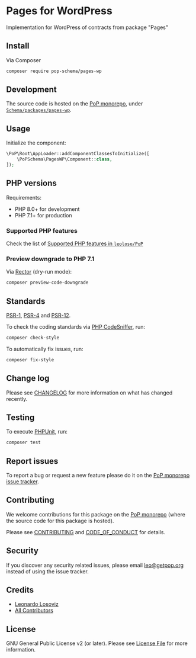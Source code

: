 # Pages for WordPress

<!--
[![Build Status][ico-travis]][link-travis]
[![Quality Score][ico-code-quality]][link-code-quality]
[![Software License][ico-license]](LICENSE.md)
[![Latest Version on Packagist][ico-version]][link-packagist]
[![Coverage Status][ico-scrutinizer]][link-scrutinizer]
[![Total Downloads][ico-downloads]][link-downloads]
-->

Implementation for WordPress of contracts from package "Pages"

## Install

Via Composer

``` bash
composer require pop-schema/pages-wp
```

## Development

The source code is hosted on the [PoP monorepo](https://github.com/leoloso/PoP), under [`Schema/packages/pages-wp`](https://github.com/leoloso/PoP/tree/master/layers/Schema/packages/pages-wp).

## Usage

Initialize the component:

``` php
\PoP\Root\AppLoader::addComponentClassesToInitialize([
    \PoPSchema\PagesWP\Component::class,
]);
```

## PHP versions

Requirements:

- PHP 8.0+ for development
- PHP 7.1+ for production

### Supported PHP features

Check the list of [Supported PHP features in `leoloso/PoP`](https://github.com/leoloso/PoP/blob/master/docs/supported-php-features.md)

### Preview downgrade to PHP 7.1

Via [Rector](https://github.com/rectorphp/rector) (dry-run mode):

```bash
composer preview-code-downgrade
```

## Standards

[PSR-1](https://www.php-fig.org/psr/psr-1), [PSR-4](https://www.php-fig.org/psr/psr-4) and [PSR-12](https://www.php-fig.org/psr/psr-12).

To check the coding standards via [PHP CodeSniffer](https://github.com/squizlabs/PHP_CodeSniffer), run:

``` bash
composer check-style
```

To automatically fix issues, run:

``` bash
composer fix-style
```

## Change log

Please see [CHANGELOG](CHANGELOG.md) for more information on what has changed recently.

## Testing

To execute [PHPUnit](https://phpunit.de/), run:

``` bash
composer test
```

## Report issues

To report a bug or request a new feature please do it on the [PoP monorepo issue tracker](https://github.com/leoloso/PoP/issues).

## Contributing

We welcome contributions for this package on the [PoP monorepo](https://github.com/leoloso/PoP) (where the source code for this package is hosted).

Please see [CONTRIBUTING](CONTRIBUTING.md) and [CODE_OF_CONDUCT](CODE_OF_CONDUCT.md) for details.

## Security

If you discover any security related issues, please email leo@getpop.org instead of using the issue tracker.

## Credits

- [Leonardo Losoviz][link-author]
- [All Contributors][link-contributors]

## License

GNU General Public License v2 (or later). Please see [License File](LICENSE.md) for more information.

[ico-version]: https://img.shields.io/packagist/v/pop-schema/pages-wp.svg?style=flat-square
[ico-license]: https://img.shields.io/badge/license-GPLv2-brightgreen.svg?style=flat-square
[ico-travis]: https://img.shields.io/travis/pop-schema/pages-wp/master.svg?style=flat-square
[ico-scrutinizer]: https://img.shields.io/scrutinizer/coverage/g/pop-schema/pages-wp.svg?style=flat-square
[ico-code-quality]: https://img.shields.io/scrutinizer/g/pop-schema/pages-wp.svg?style=flat-square
[ico-downloads]: https://img.shields.io/packagist/dt/pop-schema/pages-wp.svg?style=flat-square

[link-packagist]: https://packagist.org/packages/pop-schema/pages-wp
[link-travis]: https://travis-ci.org/pop-schema/pages-wp
[link-scrutinizer]: https://scrutinizer-ci.com/g/pop-schema/pages-wp/code-structure
[link-code-quality]: https://scrutinizer-ci.com/g/pop-schema/pages-wp
[link-downloads]: https://packagist.org/packages/pop-schema/pages-wp
[link-author]: https://github.com/leoloso
[link-contributors]: ../../../../../../contributors
